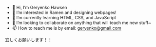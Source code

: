 - 👋 Hi, I’m Geryenko Hawsen
- 👀 I’m interested in Ramen and designing webpages!
- 🌱 I’m currently learning HTML, CSS, and JavaScript
- 💞️ I’m looking to collaborate on anything that will teach me new stuff~
- 📫 How to reach me is by email: geryenko@gmail.com

宜しくお願いします！！

<!---
Zarons/Zarons is a ✨ special ✨ repository because its `README.md` (this file) appears on your GitHub profile.
You can click the Preview link to take a look at your changes.
--->
